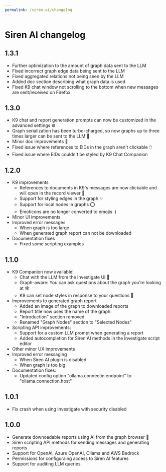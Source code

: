 ```yaml
---
permalink: /siren-ai/changelog
---
```

# Siren AI changelog

## 1.3.1

- Further optimization to the amount of graph data sent to the LLM
- Fixed incorrect graph edge data being sent to the LLM
- Fixed aggregated relations not being seen by the LLM
- Added doc section describing what graph data is used
- Fixed K9 chat window not scrolling to the bottom when new messages are sent/received on Firefox

## 1.3.0

- K9 chat and report generation prompts can now be customized in the advanced settings ⚙️
- Graph serialization has been turbo-charged, so now graphs up to three times larger can be sent to the LLM 🦣
- Minor doc improvements 📑
- Fixed issue where references to EIDs in the graph aren't clickable 🖱️
- Fixed issue where EIDs couldn't be styled by K9 Chat Companion

## 1.2.0

- K9 improvements
    - References to documents in K9's messages are now clickable and will open in the record viewer 🔗
    - Support for styling edges in the graph ✨
    - Support for local nodes in graphs ⭕
    - Emoticons are no longer converted to emojis :)
- Minor UI improvements
- Improved error messages
    - When graph is too large
    - When generated graph report can not be downloaded
- Documentation fixes
    - Fixed some scripting examples

## 1.1.0

- K9 Companion now available!
    - Chat with the LLM from the Investigate UI 💬
    - Graph-aware: You can ask questions about the graph you're looking at 🕸️
    - K9 can set node styles in response to your questions 💅
- Improvements to generated graph report
    - Added an image of the graph to downloaded reports
    - Report title now uses the name of the graph
    - "Introduction" section removed
    - Renamed "Graph Nodes" section to "Selected Nodes"
- Scripting API improvements:
    - Support for a custom LLM prompt when generating a report
    - Added autocompletion for Siren AI methods in the Investigate script editor
- Other minor UX improvements
- Improved error messaging
    - When Siren AI plugin is disabled
    - When graph is too big
- Documentation fixes:
    - Updated config option "ollama.connectin.endpoint" to "ollama.connection.host"

## 1.0.1

- Fix crash when using Investigate with security disabled

## 1.0.0

- Generate downoadable reports using AI from the graph browser 📄
- Siren scripting API methods for sending messages and generating reports
- Support for OpenAI, Azure OpenAI, Ollama and AWS Bedrock
- Permissions for configuraing access to Siren AI features
- Support for auditing LLM queries
